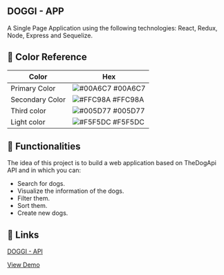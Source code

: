 
## DOGGI - APP
A Single Page Application using the following technologies: React, Redux, Node, Express and Sequelize.





## :art: Color Reference

| Color             | Hex                                                                |
| ----------------- | ------------------------------------------------------------------ |
| Primary Color | ![#00A6C7](https://via.placeholder.com/10/00A6C7?text=+) #00A6C7 |
| Secondary Color | ![#FFC98A](https://via.placeholder.com/10/FFC98A?text=+) #FFC98A |
| Third color | ![#005D77](https://via.placeholder.com/10/005D77?text=+) #005D77 |
| Light color | ![#F5F5DC](https://via.placeholder.com/10/F5F5DC?text=+) #F5F5DC |


## :wrench: Functionalities

The idea of this project is to build a web application based on TheDogApi API and in which you can:

- Search for dogs.
- Visualize the information of the dogs.
- Filter them.
- Sort them.
- Create new dogs.


## 🔗 Links

[DOGGI - API](https://github.com/matias-d/dogs-api)

[View Demo](https://matias-d.github.io/dogs-client/)


